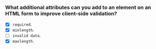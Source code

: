 ### What additional attributes can you add to an element on an HTML form to improve client-side validation?

- [x] `required`.
- [x] `minlength`.
- [ ] `invalid data`.
- [x] `maxlength`.
